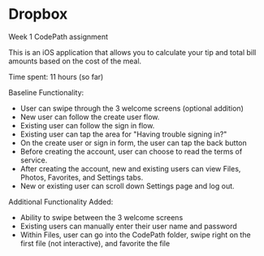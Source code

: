 # Dropbox
Week 1 CodePath assignment

This is an iOS application that allows you to calculate your tip and total bill amounts based on the cost of the meal. 

Time spent: 11 hours (so far)

Baseline Functionality:
* User can swipe through the 3 welcome screens (optional addition)
* New user can follow the create user flow.
* Existing user can follow the sign in flow.
* Existing user can tap the area for "Having trouble signing in?"
* On the create user or sign in form, the user can tap the back button 
* Before creating the account, user can choose to read the terms of service.
* After creating the account, new and existing users can view Files, Photos, Favorites, and Settings tabs.
* New or existing user can scroll down Settings page and log out.

Additional Functionality Added:
* Ability to swipe between the 3 welcome screens
* Existing users can manually enter their user name and password
* Within Files, user can go into the CodePath folder, swipe right on the first file (not interactive), and favorite the file


